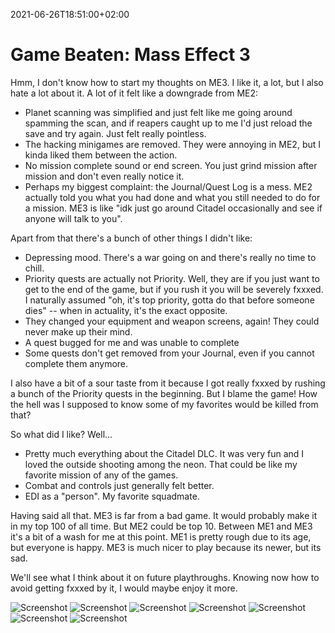 2021-06-26T18:51:00+02:00
# Game Beaten: Mass Effect 3

Hmm, I don't know how to start my thoughts on ME3. I like it, a lot, but I also hate a lot about it. A lot of it felt like a downgrade from ME2:

- Planet scanning was simplified and just felt like me going around spamming the scan, and if reapers caught up to me I'd just reload the save and try again. Just felt really pointless.
- The hacking minigames are removed. They were annoying in ME2, but I kinda liked them between the action.
- No mission complete sound or end screen. You just grind mission after mission and don't even really notice it.
- Perhaps my biggest complaint: the Journal/Quest Log is a mess. ME2 actually told you what you had done and what you still needed to do for a mission. ME3 is like "idk just go around Citadel occasionally and see if anyone will talk to you".

Apart from that there's a bunch of other things I didn't like:

- Depressing mood. There's a war going on and there's really no time to chill.
- Priority quests are actually not Priority. Well, they are if you just want to get to the end of the game, but if you rush it you will be severely fxxxed. I naturally assumed "oh, it's top priority, gotta do that before someone dies" -- when in actuality, it's the exact opposite.
- They changed your equipment and weapon screens, again! They could never make up their mind.
- A quest bugged for me and was unable to complete
- Some quests don't get removed from your Journal, even if you cannot complete them anymore.

I also have a bit of a sour taste from it because I got really fxxxed by rushing a bunch of the Priority quests in the beginning. But I blame the game! How the hell was I supposed to know some of my favorites would be killed from that? 

So what did I like? Well...

- Pretty much everything about the Citadel DLC. It was very fun and I loved the outside shooting among the neon. That could be like my favorite mission of any of the games.
- Combat and controls just generally felt better.
- EDI as a "person". My favorite squadmate.

Having said all that. ME3 is far from a bad game. It would probably make it in my top 100 of all time. But ME2 could be top 10. Between ME1 and ME3 it's a bit of a wash for me at this point. ME1 is pretty rough due to its age, but everyone is happy. ME3 is much nicer to play because its newer, but its sad.

We'll see what I think about it on future playthroughs. Knowing now how to avoid getting fxxxed by it, I would maybe enjoy it more. 

![Screenshot](https://lambdan.se/img/CarefulNovelGlobefish.jpg)
![Screenshot](https://lambdan.se/img/CrushingTremendousXuanhanosaurus.jpg)
![Screenshot](https://lambdan.se/img/ShamelessUnselfishEuropeanpolecat.jpg)
![Screenshot](https://lambdan.se/img/ExcitedPleasedWombat.jpg)
![Screenshot](https://lambdan.se/img/ShowyGentleCaracal.jpg)
![Screenshot](https://lambdan.se/img/BronzePracticalAmericanbadger.jpg)
![Screenshot](https://lambdan.se/img/HummingLightgoldenrodyellowWaterthrush.jpg)